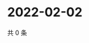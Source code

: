 # 2022-02-02

共 0 条

<!-- BEGIN WEIBO -->
<!-- 最后更新时间 Wed Feb 02 2022 04:00:36 GMT+0800 (China Standard Time) -->

<!-- END WEIBO -->
